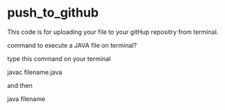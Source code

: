 # push_to_github
This code is for uploading your file to your gitHup repositry from terminal.

command to execute a JAVA file on terminal?

<p>type this command on your terminal </p>
<p>javac filename.java</p>
<p>and then </p>
<p>java filename</p>
